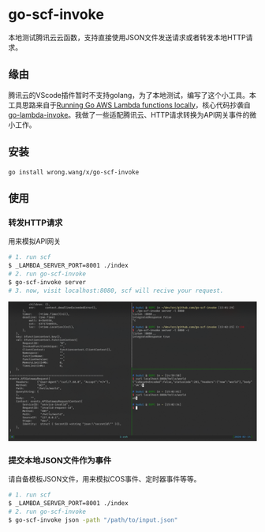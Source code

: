 # go-scf-invoke

本地测试腾讯云云函数，支持直接使用JSON文件发送请求或者转发本地HTTP请求。

## 缘由

腾讯云的VScode插件暂时不支持golang，为了本地测试，编写了这个小工具。本工具思路来自于[Running Go AWS Lambda functions locally](https://djhworld.github.io/post/2018/01/27/running-go-aws-lambda-functions-locally/)，核心代码抄袭自[go-lambda-invoke](https://github.com/djhworld/go-lambda-invoke)。我做了一些适配腾讯云、HTTP请求转换为API网关事件的微小工作。

## 安装

`go install wrong.wang/x/go-scf-invoke`

## 使用

### 转发HTTP请求

用来模拟API网关

```bash
# 1. run scf
$ _LAMBDA_SERVER_PORT=8001 ./index
# 2. run go-scf-invoke
$ go-scf-invoke server
# 3. now, visit localhost:8080, scf will recive your request.
```

![示例](example.png)

### 提交本地JSON文件作为事件

请自备模板JSON文件，用来模拟COS事件、定时器事件等等。

```bash
# 1. run scf
$ _LAMBDA_SERVER_PORT=8001 ./index
# 2. run go-scf-invoke
$ go-scf-invoke json -path "/path/to/input.json"
```
